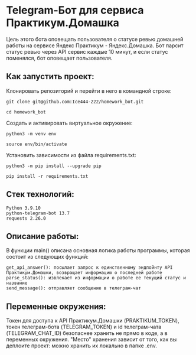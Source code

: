 # Telegram-Бот для сервиса Практикум.Домашка

Цель этого бота оповещать пользователя о статусе ревью домашней работы на сервисе Яндекс Практикум - Яндекс.Домашка.
Бот парсит статус ревью через API сервис каждые 10 минут, и если статус поменялся, бот оповещает пользователя.


## Как запустить проект: 

Клонировать репозиторий и перейти в него в командной строке: 

```
git clone git@github.com:Ice444-222/homework_bot.git 
```

``` 
cd homework_bot
```

Cоздать и активировать виртуальное окружение:
```
python3 -m venv env
```
```
source env/bin/activate
```
Установить зависимости из файла requirements.txt:
```
python3 -m pip install --upgrade pip
```

```
pip install -r requirements.txt
```

## Стек технологий:

```
Python 3.9.10
python-telegram-bot 13.7
requests 2.26.0
```

## Описание работы:
В функции main() описана основная логика работы программы, которая состоит из следующих функций:
```
get_api_answer(): посылает запрос к единственному эндпойнту API Практикум.Домашки, возвращает информацию о последней работе
parse_status(): извлекает из информации о работе ее текущий статус и название
send_message(): отправляет сообщение в телеграм-чат
```

## Переменные окружения:
Токен для доступа к API Практикум.Домашки (PRAKTIKUM_TOKEN), токен телеграм-бота (TELEGRAM_TOKEN) и
id телеграм-чата (TELEGRAM_CHAT_ID) безопаснее хранить не прямо в коде,
а в переменных окружения. "Место" хранения зависит от того, как вы
деплоите проект: можно хранить их локально в папке .env.

